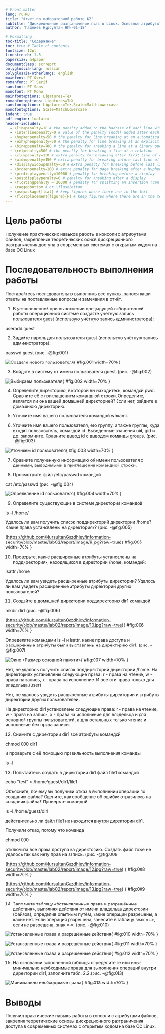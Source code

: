 ```yaml
---
# Front matter
lang: ru-RU
title: "Отчет по лабораторной работе №2"
subtitle: "Дискреционное разграничение прав в Linux. Основные атрибуты"
author: "Гаджиев Нурсултан НПИ-01-18"

# Formatting
toc-title: "Содержание"
toc: true # Table of contents
fontsize: 12pt
linestretch: 1.5
papersize: a4paper
documentclass: scrreprt
polyglossia-lang: russian
polyglossia-otherlangs: english
mainfont: PT Serif
romanfont: PT Serif
sansfont: PT Sans
monofont: PT Mono
mainfontoptions: Ligatures=TeX
romanfontoptions: Ligatures=TeX
sansfontoptions: Ligatures=TeX,Scale=MatchLowercase
monofontoptions: Scale=MatchLowercase
indent: true
pdf-engine: lualatex
header-includes:
  - \linepenalty=10 # the penalty added to the badness of each line within a paragraph (no associated penalty node) Increasing the value makes tex try to have fewer lines in the paragraph.
  - \interlinepenalty=0 # value of the penalty (node) added after each line of a paragraph.
  - \hyphenpenalty=50 # the penalty for line breaking at an automatically inserted hyphen
  - \exhyphenpenalty=50 # the penalty for line breaking at an explicit hyphen
  - \binoppenalty=700 # the penalty for breaking a line at a binary operator
  - \relpenalty=500 # the penalty for breaking a line at a relation
  - \clubpenalty=150 # extra penalty for breaking after first line of a paragraph
  - \widowpenalty=150 # extra penalty for breaking before last line of a paragraph
  - \displaywidowpenalty=50 # extra penalty for breaking before last line before a display math
  - \brokenpenalty=100 # extra penalty for page breaking after a hyphenated line
  - \predisplaypenalty=10000 # penalty for breaking before a display
  - \postdisplaypenalty=0 # penalty for breaking after a display
  - \floatingpenalty = 20000 # penalty for splitting an insertion (can only be split footnote in standard LaTeX)
  - \raggedbottom # or \flushbottom
  - \usepackage{float} # keep figures where there are in the text
  - \floatplacement{figure}{H} # keep figures where there are in the text
---
```


# Цель работы

Получение практических навыков работы в консоли с атрибутами файлов, закрепление теоретических основ дискреционного разграничения доступа в современных системах с открытым кодом на базе ОС Linux

# Последовательность выполнения работы

Постарайтесь последовательно выполнить все пункты, занося ваши ответы на поставленные вопросы и замечания в отчёт.

1. В установленной при выполнении предыдущей лабораторной работы операционной системе создайте учётную запись пользователя guest (использую учётную запись администратора):

useradd guest

2. Задайте пароль для пользователя guest (использую учётную запись администратора):

passwd guest (рис. -@fig:001)

![Создали нового пользователя](https://github.com/NursultanGazdhiev/information-security/blob/master/lab02/report/image/1.jpg?raw=true){ #fig:001 width=70% }

3. Войдите в систему от имени пользователя guest. (рис. -@fig:002)

![Выбираем пользователя](https://github.com/NursultanGazdhiev/information-security/blob/master/lab02/report/image/3.jpg?raw=true){ #fig:002 width=70% }


4. Определите директорию, в которой вы находитесь, командой pwd. Сравните её с приглашением командной строки. Определите, является ли она вашей домашней директорией? Если нет, зайдите в домашнюю директорию.

5. Уточните имя вашего пользователя командой whoami.

6. Уточните имя вашего пользователя, его группу, а также группы, куда входит пользователь, командой id. Выведенные значения uid, gid и др. запомните. Сравните вывод id с выводом команды groups. (рис. -@fig:003)

![Уточняем id пользователя](https://github.com/NursultanGazdhiev/information-security/blob/master/lab02/report/image/8.jpg?raw=true){ #fig:003 width=70% }

7. Сравните полученную информацию об имени пользователя с данными, выводимыми в приглашении командной строки.

8. Просмотрите файл /etc/passwd командой

cat /etc/passwd (рис. -@fig:004)

![Определение id пользователя ](https://github.com/NursultanGazdhiev/information-security/blob/master/lab02/report/image/8.jpg?raw=true){ #fig:004 width=70% }

9. Определите существующие в системе директории командой

ls -l /home/

Удалось ли вам получить список поддиректорий директории /home? Какие права установлены на директориях? (рис. -@fig:005)

(https://github.com/NursultanGazdhiev/information-security/blob/master/lab02/report/image/9.jpg?raw=true){ #fig:005 width=70% }

10. Проверьте, какие расширенные атрибуты установлены на поддиректориях, находящихся в директории /home, командой:

lsattr /home

Удалось ли вам увидеть расширенные атрибуты директории? Удалось ли вам увидеть расширенные атрибуты директорий других пользователей?

11. Создайте в домашней директории поддиректорию dir1 командой

mkdir dir1 (рис. -@fig:006)

(https://github.com/NursultanGazdhiev/information-security/blob/master/lab02/report/image/10.jpg?raw=true){ #fig:006 width=70% }

Определите командами ls -l и lsattr, какие права доступа и расширенные атрибуты были выставлены на директорию dir1. (рис. -@fig:007)

![Окно «Размер основной памяти»](https://github.com/NursultanGazdhiev/information-security/blob/master/lab02/report/image/11.jpg?raw=true){ #fig:007 width=70% }

Нет, не удалось получить список поддиректорий директории /home. На директориях установлены следующие права: r - права на чтение, w - права на запись, x - права на исполнение. И все эти права только для владельца.(user)

Нет, не удалось увидеть расширенные атрибуты директории и атрибуты директорий других пользователей.

На директорию dirl установлены следующие права: r - права на чтение, w - права на запись, x - права на исполнение для владельца и для основной группы пользователей, а для остальных только чтение и исполнение без права записи.

12. Снимите с директории dir1 все атрибуты командой

chmod 000 dir1

и проверьте с её помощью правильность выполнения команды

ls -l

13. Попытайтесь создать в директории dir1 файл file1 командой

echo "test" > /home/guest/dir1/file1

Объясните, почему вы получили отказ в выполнении операции по созданию файла? Оцените, как сообщение об ошибке отразилось на создании файла? Проверьте командой

ls -l /home/guest/dirl

действительно ли файл file1 не находится внутри директории dir1.

Получили отказ, потому что команда

chmod 000

отключила все права доступа на директорию. Создать файл тоже не удалось так как нету прав на запись. (рис. -@fig:008)

(https://github.com/NursultanGazdhiev/information-security/blob/master/lab02/report/image/12.jpg?raw=true) { #fig:008 width=70% }

(https://github.com/NursultanGazdhiev/information-security/blob/master/lab02/report/image/13.jpg?raw=true) { #fig:009 width=70% }


14. Заполните таблицу «Установленные права и разрешённые действия», выполняя действия от имени владельца директории (файлов), определив опытным путём, какие операции разрешены, а какие нет. Если операция разрешена, занесите в таблицу знак «+», если не разрешена, знак «-». (рис. -@fig:010)

![Установленные права и разрешённые действия](https://github.com/NursultanGazdhiev/information-security/blob/master/lab02/report/image/15.jpg?raw=true){ #fig:010 width=70% }

![Установленные права и разрешённые действия](https://github.com/NursultanGazdhiev/information-security/blob/master/lab02/report/image/16.jpg?raw=true){ #fig:011 width=70% }

![Установленные права и разрешённые действия](https://github.com/NursultanGazdhiev/information-security/blob/master/lab02/report/image/17.jpg?raw=true){ #fig:012 width=70% }

15. На основании заполненной таблицы определите те или иные минимально необходимые права для выполнения операций внутри директории dir1, заполните табл. 2.2.(рис. -@fig:013)

![Минимально необходимые права](https://github.com/NursultanGazdhiev/information-security/blob/master/lab02/report/image/17.jpg?raw=true){ #fig:013 width=70% }


# Выводы

Получил практические навыкы работы в консоли с атрибутами файлов, закрепил теоретические основы дискреционного разграничения доступа в современных системах с открытым кодом на базе ОС Linux.
